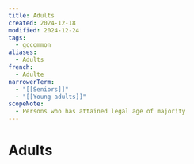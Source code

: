 ```yaml
---
title: Adults
created: 2024-12-18
modified: 2024-12-24
tags:
  - gccommon
aliases:
  - Adults
french:
  - Adulte
narrowerTerm:
  - "[[Seniors]]"
  - "[[Young adults]]"
scopeNote:
  - Persons who has attained legal age of majority
---
```

# Adults
